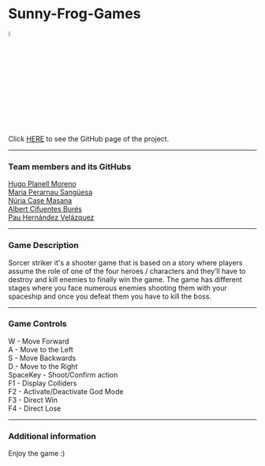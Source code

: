 # Sunny-Frog-Games


<img src="https://dodo.ac/np/images/4/48/Sunny_DnMe%2B.png?version=20edd8cf6bb2ad69a2f93ced6403df18" width="5%"></img>


Click <a href="https://github.com/Sunny-Frog-Games/Sorcer-Striker">HERE</a> to see the GitHub page of the project.


***
### Team members and its GitHubs <br/>
<a href="https://github.com/HugoUPC">Hugo Planell Moreno</a><br>
<a href="https://github.com/MariaSora">Maria Perarnau Sangüesa</a><br>
<a href="https://github.com/CaseChips">Núria Case Masana</a><br>
<a href="https://github.com/Cifu2004">Albert Cifuentes Burés</a><br>
<a href="https://github.com/PauHeer">Pau Hernández Velázquez</a><br>

***
### Game Description <br/>

Sorcer striker it's a shooter game that is based on a story where players assume the role of one of the four heroes / characters and they’ll have to destroy and kill enemies to finally win the game. The game has different stages where you face numerous enemies shooting them with your spaceship and once you defeat them you have to kill the boss.

***
### Game Controls <br/>

W - Move Forward<br>
A - Move to the Left<br>
S - Move Backwards<br>
D - Move to the Right<br>
SpaceKey - Shoot/Confirm action<br>
F1 - Display Colliders<br>
F2 - Activate/Deactivate God Mode<br>
F3 - Direct Win<br>
F4 - Direct Lose<br>

***
### Additional information <br/>

Enjoy the game :)
    
